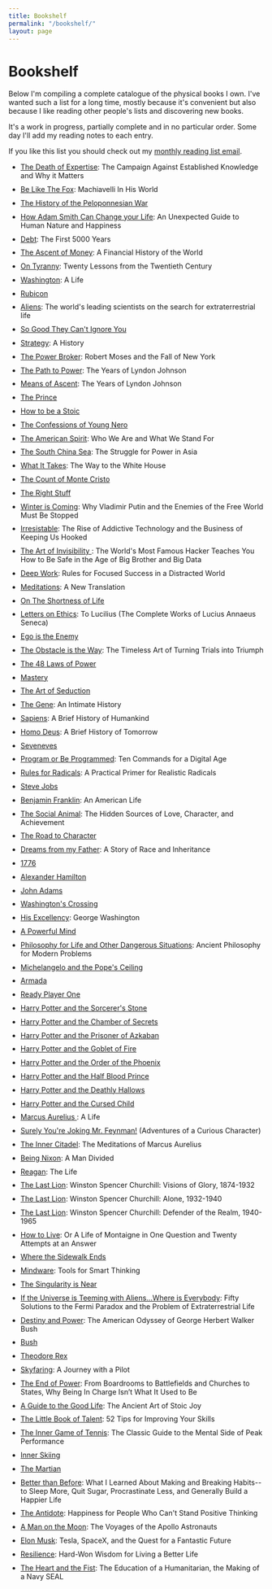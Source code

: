 ```yaml
---
title: Bookshelf
permalink: "/bookshelf/"
layout: page
---
```


<style>
ul li a:visited {
    color: blue;
}
li {
  margin-bottom: .7em;
}
small a {
  color: rgba(0,0,0,.65) !important;
}
</style>

# Bookshelf
Below I'm compiling a complete catalogue of the physical books I own. I've wanted such a list for a long time, mostly because it's convenient but also because I like reading other people's lists and discovering new books.

It's a work in progress, partially complete and in no particular order. Some day I'll add my reading notes to each entry.  

If you like this list you should check out my [monthly reading list email](/newsletter).

- [The Death of Expertise](http://www.amazon.com/dp/0190469412/?tag=tress-20): The Campaign Against Established Knowledge and Why it Matters
- [Be Like The Fox](http://www.amazon.com/dp/0393609723/?tag=tress-20): Machiavelli In His World
- [The History of the Peloponnesian War](http://www.amazon.com/dp/0140440399/?tag=tress-20)
- [How Adam Smith Can Change your Life](http://www.amazon.com/dp/1591847958/?tag=tress-20): An Unexpected Guide to Human Nature and Happiness
- [Debt](http://www.amazon.com/dp/1612194192/?tag=tress-20): The First 5000 Years
- [The Ascent of Money](http://www.amazon.com/dp/0143116177/?tag=tress-20): A Financial History of the World
- [On Tyranny](http://www.amazon.com/dp/0804190119/?tag=tress-20): Twenty Lessons from the Twentieth Century
- [Washington](http://www.amazon.com/dp/0143119966/?tag=tress-20): A Life
- [Rubicon](http://www.amazon.com/dp/1400078970/?tag=tress-20)
- [Aliens](http://www.amazon.com/dp/1250109639/?tag=tress-20): The world's leading scientists on the search for extraterrestrial life
- [So Good They Can't Ignore You](http://www.amazon.com/dp/1455509124/?tag=tress-20)
- [Strategy](http://www.amazon.com/dp/0190229233/?tag=tress-20): A History
- [The Power Broker](http://www.amazon.com/dp/0394720245/?tag=tress-20): Robert Moses and the Fall of New York
- [The Path to Power](http://www.amazon.com/dp/0679729453/?tag=tress-20): The Years of Lyndon Johnson
- [Means of Ascent](http://www.amazon.com/dp/067973371X/?tag=tress-20): The Years of Lyndon Johnson
- [The Prince](http://www.amazon.com/dp/0143105868/?tag=tress-20)
- [How to be a Stoic](http://www.amazon.com/dp/0465097952/?tag=tress-20)
- [The Confessions of Young Nero](http://www.amazon.com/dp/0451473388/?tag=tress-20)
- [The American Spirit](http://www.amazon.com/dp/1501174215/?tag=tress-20): Who We Are and What We Stand For
- [The South China Sea](http://www.amazon.com/dp/0300186835/?tag=tress-20): The Struggle for Power in Asia
- [What It Takes](http://www.amazon.com/dp/0679746498/?tag=tress-20): The Way to the White House
- [The Count of Monte Cristo](http://www.amazon.com/dp/0140449264/?tag=tress-20)
- [The Right Stuff](http://www.amazon.com/dp/0312427565/?tag=tress-20)
- [Winter is Coming](http://www.amazon.com/dp/1610397193/?tag=tress-20): Why Vladimir Putin and the Enemies of the Free World Must Be Stopped
- [Irresistable](http://www.amazon.com/dp/1594206643/?tag=tress-20): The Rise of Addictive Technology and the Business of Keeping Us Hooked
- [The Art of Invisibility ](http://www.amazon.com/dp/0316380504/?tag=tress-20): The World's Most Famous Hacker Teaches You How to Be Safe in the Age of Big Brother and Big Data
- [Deep Work](http://www.amazon.com/dp/1455586692/?tag=tress-20): Rules for Focused Success in a Distracted World
- [Meditations](http://www.amazon.com/dp/B01FOD7CRG/?tag=tress-20): A New Translation
- [On The Shortness of Life](http://www.amazon.com/dp/0143036327/?tag=tress-20)
- [Letters on Ethics](http://www.amazon.com/dp/022626517X/?tag=tress-20): To Lucilius (The Complete Works of Lucius Annaeus Seneca)
- [Ego is the Enemy](http://www.amazon.com/dp/1591847818/?tag=tress-20)
- [The Obstacle is the Way](http://www.amazon.com/dp/1591846358/?tag=tress-20): The Timeless Art of Turning Trials into Triumph
- [The 48 Laws of Power](http://www.amazon.com/dp/0140280197/?tag=tress-20)
- [Mastery](http://www.amazon.com/dp/014312417X/?tag=tress-20)
- [The Art of Seduction](http://www.amazon.com/dp/1861977697/?tag=tress-20)
- [The Gene](http://www.amazon.com/dp/147673352X/?tag=tress-20): An Intimate History
- [Sapiens](http://www.amazon.com/dp/0062316095/?tag=tress-20): A Brief History of Humankind
- [Homo Deus](http://www.amazon.com/dp/0062464310/?tag=tress-20): A Brief History of Tomorrow
- [Seveneves](http://www.amazon.com/dp/0062334514/?tag=tress-20)
- [Program or Be Programmed](http://www.amazon.com/dp/159376426X/?tag=tress-20): Ten Commands for a Digital Age
- [Rules for Radicals](http://www.amazon.com/dp/0679721134/?tag=tress-20): A Practical Primer for Realistic Radicals
- [Steve Jobs](http://www.amazon.com/dp/1501127624/?tag=tress-20)
- [Benjamin Franklin](http://www.amazon.com/dp/074325807X/?tag=tress-20): An American Life
- [The Social Animal](http://www.amazon.com/dp/0812979370/?tag=tress-20): The Hidden Sources of Love, Character, and Achievement
- [The Road to Character](http://www.amazon.com/dp/0812983416/?tag=tress-20)
- [Dreams from my Father](http://www.amazon.com/dp/1400082773/?tag=tress-20): A Story of Race and Inheritance
- [1776](http://www.amazon.com/dp/0743226720/?tag=tress-20)
- [Alexander Hamilton](http://www.amazon.com/dp/0143034758/?tag=tress-20)
- [John Adams](http://www.amazon.com/dp/0743223136/?tag=tress-20)
- [Washington's Crossing](http://www.amazon.com/dp/019518159X/?tag=tress-20)
- [His Excellency](http://www.amazon.com/dp/1400032539/?tag=tress-20): George Washington
- [A Powerful Mind](http://www.amazon.com/dp/1612347258/?tag=tress-20)
- [Philosophy for Life and Other Dangerous Situations](http://www.amazon.com/dp/1608682293/?tag=tress-20): Ancient Philosophy for Modern Problems
- [Michelangelo and the Pope's Ceiling](http://www.amazon.com/dp/0142003697/?tag=tress-20)
- [Armada](http://www.amazon.com/dp/0804137277/?tag=tress-20)
- [Ready Player One](http://www.amazon.com/dp/0307887448/?tag=tress-20)
- [Harry Potter and the Sorcerer's Stone](http://www.amazon.com/dp/059035342X/?tag=tress-20)
- [Harry Potter and the Chamber of Secrets](http://www.amazon.com/dp/0439064872/?tag=tress-20)
- [Harry Potter and the Prisoner of Azkaban](http://www.amazon.com/dp/0439136369/?tag=tress-20)
- [Harry Potter and the Goblet of Fire](http://www.amazon.com/dp/0439139600/?tag=tress-20)
- [Harry Potter and the Order of the Phoenix](http://www.amazon.com/dp/0439358078/?tag=tress-20)
- [Harry Potter and the Half Blood Prince](http://www.amazon.com/dp/0439785960/?tag=tress-20)
- [Harry Potter and the Deathly Hallows](http://www.amazon.com/dp/0545139708/?tag=tress-20)
- [Harry Potter and the Cursed Child](http://www.amazon.com/dp/1338099132/?tag=tress-20)
- [Marcus Aurelius ](http://www.amazon.com/dp/0306819163/?tag=tress-20): A Life
- [Surely You're Joking Mr. Feynman!](http://www.amazon.com/dp/0393316041/?tag=tress-20) (Adventures of a Curious Character)
- [The Inner Citadel](http://www.amazon.com/dp/B012HUFJCY/?tag=tress-20): The Meditations of Marcus Aurelius
- [Being Nixon](http://www.amazon.com/dp/0812985419/?tag=tress-20): A Man Divided
- [Reagan](http://www.amazon.com/dp/0307951146/?tag=tress-20): The Life
- [The Last Lion](http://www.amazon.com/dp/0385313489/?tag=tress-20): Winston Spencer Churchill: Visions of Glory, 1874-1932
- [The Last Lion](http://www.amazon.com/dp/0385313314/?tag=tress-20): Winston Spencer Churchill: Alone, 1932-1940
- [The Last Lion](http://www.amazon.com/dp/0345548639/?tag=tress-20): Winston Spencer Churchill: Defender of the Realm, 1940-1965
- [How to Live](http://www.amazon.com/dp/1590514831/?tag=tress-20): Or A Life of Montaigne in One Question and Twenty Attempts at an Answer
- [Where the Sidewalk Ends](http://www.amazon.com/dp/0060572345/?tag=tress-20)
- [Mindware](http://www.amazon.com/dp/0374536244/?tag=tress-20): Tools for Smart Thinking
- [The Singularity is Near](http://www.amazon.com/dp/0143037889/?tag=tress-20)
- [If the Universe is Teeming with Aliens...Where is Everybody](http://www.amazon.com/dp/0387955011/?tag=tress-20): Fifty Solutions to the Fermi Paradox and the Problem of Extraterrestrial Life
- [Destiny and Power](http://www.amazon.com/dp/1400067650/?tag=tress-20): The American Odyssey of George Herbert Walker Bush
- [Bush](http://www.amazon.com/dp/1476741190/?tag=tress-20)
- [Theodore Rex](http://www.amazon.com/dp/0812966007/?tag=tress-20)
- [Skyfaring](http://www.amazon.com/dp/0804169713/?tag=tress-20): A Journey with a Pilot
- [The End of Power](http://www.amazon.com/dp/0465065694/?tag=tress-20): From Boardrooms to Battlefields and Churches to States, Why Being In Charge Isn’t What It Used to Be
- [A Guide to the Good Life](http://www.amazon.com/dp/0195374614/?tag=tress-20): The Ancient Art of Stoic Joy
- [The Little Book of Talent](http://www.amazon.com/dp/034553025X/?tag=tress-20): 52 Tips for Improving Your Skills
- [The Inner Game of Tennis](http://www.amazon.com/dp/0679778314/?tag=tress-20): The Classic Guide to the Mental Side of Peak Performance
- [Inner Skiing](http://www.amazon.com/dp/0679778276/?tag=tress-20)
- [The Martian](http://www.amazon.com/dp/0553418025/?tag=tress-20)
- [Better than Before](http://www.amazon.com/dp/0385348630/?tag=tress-20): What I Learned About Making and Breaking Habits--to Sleep More, Quit Sugar, Procrastinate Less, and Generally Build a Happier Life
- [The Antidote](http://www.amazon.com/dp/0865478015/?tag=tress-20): Happiness for People Who Can't Stand Positive Thinking
- [A Man on the Moon](http://www.amazon.com/dp/014311235X/?tag=tress-20): The Voyages of the Apollo Astronauts
- [Elon Musk](http://www.amazon.com/dp/006230125X/?tag=tress-20): Tesla, SpaceX, and the Quest for a Fantastic Future
- [Resilience](http://www.amazon.com/dp/0544705262/?tag=tress-20): Hard-Won Wisdom for Living a Better Life
- [The Heart and the Fist](http://www.amazon.com/dp/0547750382/?tag=tress-20): The Education of a Humanitarian, the Making of a Navy SEAL
